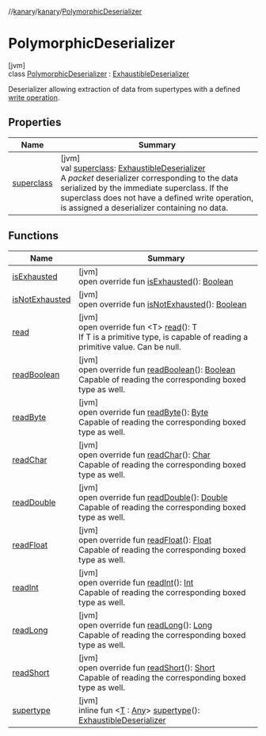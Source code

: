 //[kanary](../../../index.md)/[kanary](../index.md)/[PolymorphicDeserializer](index.md)

# PolymorphicDeserializer

[jvm]\
class [PolymorphicDeserializer](index.md) : [ExhaustibleDeserializer](../-exhaustible-deserializer/index.md)

Deserializer allowing extraction of data from supertypes with a defined [write operation](../-protocol-builder/write.md).

## Properties

| Name | Summary |
|---|---|
| [superclass](superclass.md) | [jvm]<br>val [superclass](superclass.md): [ExhaustibleDeserializer](../-exhaustible-deserializer/index.md)<br>A *packet* deserializer corresponding to the data serialized by the immediate superclass. If the superclass does not have a defined write operation, is assigned a deserializer containing no data. |

## Functions

| Name | Summary |
|---|---|
| [isExhausted](../-exhaustible-deserializer/is-exhausted.md) | [jvm]<br>open override fun [isExhausted](../-exhaustible-deserializer/is-exhausted.md)(): [Boolean](https://kotlinlang.org/api/latest/jvm/stdlib/kotlin/-boolean/index.html) |
| [isNotExhausted](../-exhaustible-deserializer/is-not-exhausted.md) | [jvm]<br>open override fun [isNotExhausted](../-exhaustible-deserializer/is-not-exhausted.md)(): [Boolean](https://kotlinlang.org/api/latest/jvm/stdlib/kotlin/-boolean/index.html) |
| [read](../-deserializer/read.md) | [jvm]<br>open override fun &lt;T&gt; [read](../-deserializer/read.md)(): T<br>If T is a primitive type, is capable of reading a primitive value. Can be null. |
| [readBoolean](../-deserializer/read-boolean.md) | [jvm]<br>open override fun [readBoolean](../-deserializer/read-boolean.md)(): [Boolean](https://kotlinlang.org/api/latest/jvm/stdlib/kotlin/-boolean/index.html)<br>Capable of reading the corresponding boxed type as well. |
| [readByte](../-deserializer/read-byte.md) | [jvm]<br>open override fun [readByte](../-deserializer/read-byte.md)(): [Byte](https://kotlinlang.org/api/latest/jvm/stdlib/kotlin/-byte/index.html)<br>Capable of reading the corresponding boxed type as well. |
| [readChar](../-deserializer/read-char.md) | [jvm]<br>open override fun [readChar](../-deserializer/read-char.md)(): [Char](https://kotlinlang.org/api/latest/jvm/stdlib/kotlin/-char/index.html)<br>Capable of reading the corresponding boxed type as well. |
| [readDouble](../-deserializer/read-double.md) | [jvm]<br>open override fun [readDouble](../-deserializer/read-double.md)(): [Double](https://kotlinlang.org/api/latest/jvm/stdlib/kotlin/-double/index.html)<br>Capable of reading the corresponding boxed type as well. |
| [readFloat](../-deserializer/read-float.md) | [jvm]<br>open override fun [readFloat](../-deserializer/read-float.md)(): [Float](https://kotlinlang.org/api/latest/jvm/stdlib/kotlin/-float/index.html)<br>Capable of reading the corresponding boxed type as well. |
| [readInt](../-deserializer/read-int.md) | [jvm]<br>open override fun [readInt](../-deserializer/read-int.md)(): [Int](https://kotlinlang.org/api/latest/jvm/stdlib/kotlin/-int/index.html)<br>Capable of reading the corresponding boxed type as well. |
| [readLong](../-deserializer/read-long.md) | [jvm]<br>open override fun [readLong](../-deserializer/read-long.md)(): [Long](https://kotlinlang.org/api/latest/jvm/stdlib/kotlin/-long/index.html)<br>Capable of reading the corresponding boxed type as well. |
| [readShort](../-deserializer/read-short.md) | [jvm]<br>open override fun [readShort](../-deserializer/read-short.md)(): [Short](https://kotlinlang.org/api/latest/jvm/stdlib/kotlin/-short/index.html)<br>Capable of reading the corresponding boxed type as well. |
| [supertype](supertype.md) | [jvm]<br>inline fun &lt;[T](supertype.md) : [Any](https://kotlinlang.org/api/latest/jvm/stdlib/kotlin/-any/index.html)&gt; [supertype](supertype.md)(): [ExhaustibleDeserializer](../-exhaustible-deserializer/index.md) |
